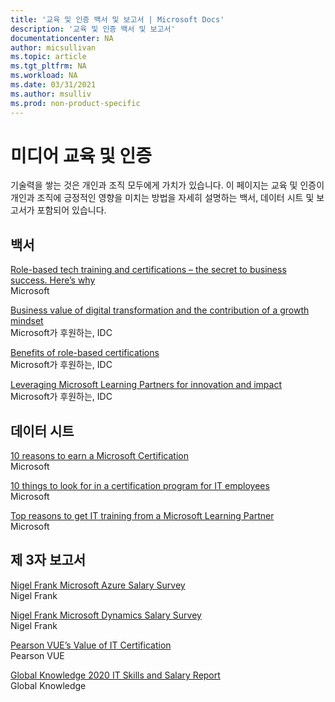 ```yaml
---
title: '교육 및 인증 백서 및 보고서 | Microsoft Docs'
description: '교육 및 인증 백서 및 보고서' 
documentationcenter: NA 
author: micsullivan
ms.topic: article
ms.tgt_pltfrm: NA
ms.workload: NA
ms.date: 03/31/2021
ms.author: msulliv
ms.prod: non-product-specific
---
```

# 미디어 교육 및 인증

기술력을 쌓는 것은 개인과 조직 모두에게 가치가 있습니다. 이 페이지는 교육 및 인증이 개인과 조직에 긍정적인 영향을 미치는 방법을 자세히 설명하는 백서, 데이터 시트 및 보고서가 포함되어 있습니다. 

## 백서

[Role-based tech training and certifications – the secret to business success. Here’s why](https://aka.ms/learningwhitepaper)<br/>
Microsoft

[Business value of digital transformation and the contribution of a growth mindset](https://aka.ms/IDC_DXGrowthMindset)<br/>
Microsoft가 후원하는, IDC

[Benefits of role-based certifications](https://aka.ms/IDC_Role-basedCerts)<br/>
Microsoft가 후원하는, IDC

[Leveraging Microsoft Learning Partners for innovation and impact](https://aka.ms/LeveragingMicrosoftLearningPartners)<br/>
Microsoft가 후원하는, IDC

## 데이터 시트

[10 reasons to earn a Microsoft Certification](https://aka.ms/10_Reasons_Certification)<br/>
Microsoft

[10 things to look for in a certification program for IT employees](https://aka.ms/10_Features_Certifications)<br/>
Microsoft

[Top reasons to get IT training from a Microsoft Learning Partner](https://query.prod.cms.rt.microsoft.com/cms/api/am/binary/RWAoRg)<br/>
Microsoft


## 제 3자 보고서

[Nigel Frank Microsoft Azure Salary Survey](https://www.nigelfrank.com/microsoft-azure-salary-survey/)<br/>
Nigel Frank 

[Nigel Frank Microsoft Dynamics Salary Survey](https://www.nigelfrank.com/microsoft-dynamics-salary-survey/)<br/>
Nigel Frank

[Pearson VUE’s Value of IT Certification](https://home.pearsonvue.com/voc)<br/>
Pearson VUE

[Global Knowledge 2020 IT Skills and Salary Report](https://www.globalknowledge.com/us-en/content/salary-report/it-skills-and-salary-report/)<br/>
Global Knowledge